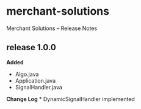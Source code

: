# merchant-solutions
Merchant Solutions – Release Notes

## release 1.0.0
**Added**
  * Algo.java
  * Application.java
  * SignalHandler.java

**Change Log**
    * DynamicSignalHandler implemented 
